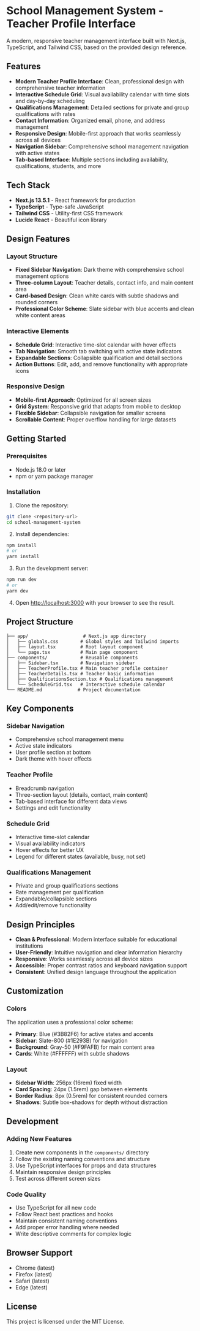 # School Management System - Teacher Profile Interface

A modern, responsive teacher management interface built with Next.js, TypeScript, and Tailwind CSS, based on the provided design reference.

## Features

- **Modern Teacher Profile Interface**: Clean, professional design with comprehensive teacher information
- **Interactive Schedule Grid**: Visual availability calendar with time slots and day-by-day scheduling
- **Qualifications Management**: Detailed sections for private and group qualifications with rates
- **Contact Information**: Organized email, phone, and address management
- **Responsive Design**: Mobile-first approach that works seamlessly across all devices
- **Navigation Sidebar**: Comprehensive school management navigation with active states
- **Tab-based Interface**: Multiple sections including availability, qualifications, students, and more

## Tech Stack

- **Next.js 13.5.1** - React framework for production
- **TypeScript** - Type-safe JavaScript
- **Tailwind CSS** - Utility-first CSS framework
- **Lucide React** - Beautiful icon library

## Design Features

### Layout Structure
- **Fixed Sidebar Navigation**: Dark theme with comprehensive school management options
- **Three-column Layout**: Teacher details, contact info, and main content area
- **Card-based Design**: Clean white cards with subtle shadows and rounded corners
- **Professional Color Scheme**: Slate sidebar with blue accents and clean white content areas

### Interactive Elements
- **Schedule Grid**: Interactive time-slot calendar with hover effects
- **Tab Navigation**: Smooth tab switching with active state indicators
- **Expandable Sections**: Collapsible qualification and detail sections
- **Action Buttons**: Edit, add, and remove functionality with appropriate icons

### Responsive Design
- **Mobile-first Approach**: Optimized for all screen sizes
- **Grid System**: Responsive grid that adapts from mobile to desktop
- **Flexible Sidebar**: Collapsible navigation for smaller screens
- **Scrollable Content**: Proper overflow handling for large datasets

## Getting Started

### Prerequisites

- Node.js 18.0 or later
- npm or yarn package manager

### Installation

1. Clone the repository:
```bash
git clone <repository-url>
cd school-management-system
```

2. Install dependencies:
```bash
npm install
# or
yarn install
```

3. Run the development server:
```bash
npm run dev
# or
yarn dev
```

4. Open [http://localhost:3000](http://localhost:3000) with your browser to see the result.

## Project Structure

```
├── app/                    # Next.js app directory
│   ├── globals.css        # Global styles and Tailwind imports
│   ├── layout.tsx         # Root layout component
│   └── page.tsx           # Main page component
├── components/            # Reusable components
│   ├── Sidebar.tsx        # Navigation sidebar
│   ├── TeacherProfile.tsx # Main teacher profile container
│   ├── TeacherDetails.tsx # Teacher basic information
│   ├── QualificationsSection.tsx # Qualifications management
│   └── ScheduleGrid.tsx   # Interactive schedule calendar
└── README.md             # Project documentation
```

## Key Components

### Sidebar Navigation
- Comprehensive school management menu
- Active state indicators
- User profile section at bottom
- Dark theme with hover effects

### Teacher Profile
- Breadcrumb navigation
- Three-section layout (details, contact, main content)
- Tab-based interface for different data views
- Settings and edit functionality

### Schedule Grid
- Interactive time-slot calendar
- Visual availability indicators
- Hover effects for better UX
- Legend for different states (available, busy, not set)

### Qualifications Management
- Private and group qualifications sections
- Rate management per qualification
- Expandable/collapsible sections
- Add/edit/remove functionality

## Design Principles

- **Clean & Professional**: Modern interface suitable for educational institutions
- **User-Friendly**: Intuitive navigation and clear information hierarchy
- **Responsive**: Works seamlessly across all device sizes
- **Accessible**: Proper contrast ratios and keyboard navigation support
- **Consistent**: Unified design language throughout the application

## Customization

### Colors
The application uses a professional color scheme:
- **Primary**: Blue (#3B82F6) for active states and accents
- **Sidebar**: Slate-800 (#1E293B) for navigation
- **Background**: Gray-50 (#F9FAFB) for main content area
- **Cards**: White (#FFFFFF) with subtle shadows

### Layout
- **Sidebar Width**: 256px (16rem) fixed width
- **Card Spacing**: 24px (1.5rem) gap between elements
- **Border Radius**: 8px (0.5rem) for consistent rounded corners
- **Shadows**: Subtle box-shadows for depth without distraction

## Development

### Adding New Features

1. Create new components in the `components/` directory
2. Follow the existing naming conventions and structure
3. Use TypeScript interfaces for props and data structures
4. Maintain responsive design principles
5. Test across different screen sizes

### Code Quality

- Use TypeScript for all new code
- Follow React best practices and hooks
- Maintain consistent naming conventions
- Add proper error handling where needed
- Write descriptive comments for complex logic

## Browser Support

- Chrome (latest)
- Firefox (latest)
- Safari (latest)
- Edge (latest)

## License

This project is licensed under the MIT License.